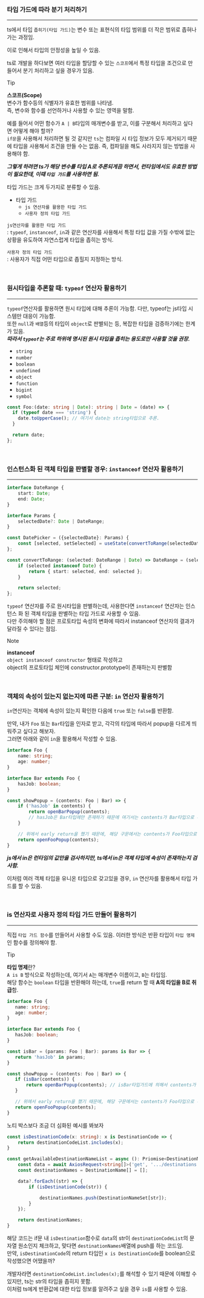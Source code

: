 ### 타입 가드에 따라 분기 처리하기
---
ts에서 타입 `좁히기(타입 가드)`는 변수 또는 표현식의 타입 범위를 더 작은 범위로 좁혀나가는 과정임.

이로 인해서 타입의 안정성을 높일 수 있음.

ts로 개발을 하다보면 여러 타입을 할당할 수 있는 `스코프`에서 특정 타입을 조건으로 만들어서 분기 처리하고 싶을 경우가 있음.

> [!TIP]
> **스코프(Scope)** <br />
> 변수가 함수등의 식별자가 유효한 범위를 나타냄. <br/>
> 즉, 변수와 함수를 선언하거나 사용할 수 있는 영역을 말함.

예를 들어서 어떤 함수가 `A | B`타입의 매개변수를 받고, 이를 구분해서 처리하고 싶다면 어떻게 해야 할까? <br />
`if문`을 사용해서 처리하면 될 것 같지만 `ts`는 컴파일 시 타입 정보가 모두 제거되기 때문에 타입을 사용해서 조건을 만들 수는 없음. 즉, 컴파일을 해도 사라지지 않는 방법을 사용해야 함.

***그렇게 하려면 ts가 해당 변수를 타입 A로 추론되게끔 하면서, 런타임에서도 유효한 방법이 필요한데, 이때 `타입 가드`를 사용하면 됨.***

타입 가드는 크게 두가지로 분류할 수 있음.
- 타입 가드
  - `js 연산자를 활용한 타입 가드`
  - `사용자 정의 타입 가드`

`js연산자를 활용한 타입 가드` <br />
: `typeof`, `instanceof`, `in`과 같은 연산자를 사용해서 특정 타입 값을 가질 수밖에 없는 상황을 유도하여 자연스럽게 타입을 좁히는 방식. <br />
<span></span>


`사용자 정의 타입 가드` <br />
: 사용자가 직접 어떤 타입으로 좁힐지 지정하는 방식.

<br />

### 원시타입을 추론할 때: `typeof` 연산자 활용하기
---
`typeof`연산자를 활용하면 원시 타입에 대해 추론이 가능함. 다만, typeof는 js타입 시스템만 대응이 가능함. <br />
또한 `null`과 `배열`등의 타입이 `object`로 판별되는 등, 복잡한 타입을 검증하기에는 한계가 있음. <br />
***따라서 `typeof`는 주로 하위에 명시된 원시 타입을 좁히는 용도로만 사용할 것을 권장.***
- `string`
- `number`
- `boolean`
- `undefined`
- `object`
- `function`
- `bigint`
- `symbol`

```ts
const Foo:(date: string | Date): string | Date = (date) => {
  if (typeof date === 'string') {
    date.toUpperCase(); // 여기서 date는 string타입으로 추론.
  }

  return date;
};
```

<br />

### 인스턴스화 된 객체 타입을 판별할 경우: `instanceof` 연산자 활용하기
---
```ts
interface DateRange {
    start: Date;
    end: Date;
}

interface Params {
    selectedDate?: Date | DateRange;
}

const DatePicker = ({selectedDate}: Params) {
    const [selected, setSelected] = useState(convertToRange(selectedDate));
};

const convertToRange: (selected: DateRange | Date) => DateRange = (selected) => {
    if (selected instanceof Date) {
        return { start: selected, end: selected };
    }

    return selected;
};
```
`typeof` 연산자를 주로 원시타입을 판별하는데, 사용한다면 `instanceof` 연산자는 인스턴스 화 된 객체 타입을 판별하는 타입 가드로 사용할 수 있음. <br />
다만 주의해야 할 점은 프로토타입 속성의 변화에 따라서 instanceof 연산자의 결과가 달라질 수 있다는 점임.
> [!NOTE]
> **instanceof** <br />
> `object instanceof constructor` 형태로 작성하고 <br />
> object의 프로토타입 체인에 constructor.prototype이 존재하는지 판별함

<br />

### 객체의 속성이 있는지 없는지에 따른 구분: `in` 연산자 활용하기
`in`연산자는 객체에 속성이 있는지 확인한 다음에 `true` 또는 `false`를 반환함.

만약, 내가 `Foo` 또는 `Bar`타입을 인자로 받고, 각각의 타입에 따라서 popup을 다르게 띄워주고 싶다고 해보자. <br />
그러면 아래와 같이 `in`을 활용해서 작성할 수 있음.

```ts
interface Foo {
    name: string;
    age: number;
}

interface Bar extends Foo {
    hasJob: boolean;
}

const showPopup = (contents: Foo | Bar) => {
    if ('hasJob' in contents) {
        return openBarPopup(contents);
        // hasJob은 Bar타입에만 존재하기 때문에 여기서는 contents가 Bar타입으로 추론 됨.
    }

    // 위에서 early return을 했기 때문에, 해당 구문에서는 contents가 Foo타입으로 추론 됨.
    return openFooPopup(contents);
}
```
***js에서 in은 런타임의 값만을 검사하지만, ts에서 in은 객체 타입에 속성이 존재하는지 검사함.***

이처럼 여러 객체 타입을 유니온 타입으로 갖고있을 경우, `in` 연산자를 활용해서 타입 가드를 할 수 있음.

<br />

### is 연산자로 사용자 정의 타입 가드 만들어 활용하기
---
직접 `타입 가드 함수`를 만들어서 사용할 수도 있음. 이러한 방식은 반환 타입이 `타입 명제`인 함수를 정의해야 함. <br />

> [!TIP]
> **타입 명제**란? <br />
> `A is B` 방식으로 작성하는데, 여기서 `A`는 매개변수 이름이고, `B`는 타입임. <br />
> 해당 함수는 `boolean` 타입을 반환해야 하는데, `true`를 return 할 때 **A의 타입을 B로 취급**함.
> ```ts
> interface Foo {
>    name: string;
>    age: number;
>}
>
>interface Bar extends Foo {
>    hasJob: boolean;
>}
>
>const isBar = (params: Foo | Bar): params is Bar => {
>    return 'hasJob' in params;
>}
>
>const showPopup = (contents: Foo | Bar) => {
>    if (isBar(contents)) {
>        return openBarPopup(contents); // isBar타입가드에 의해서 contents가  Bar타입으로 추론 됨.
>    }
>
>    // 위에서 early return을 했기 때문에, 해당 구문에서는 contents가 Foo타입으로 추론 됨.
>    return openFooPopup(contents);
>}
> ```

노티 박스보다 조금 더 심화된 예시를 봐보자
```ts
const isDestinationCode(x: string): x is DestinationCode => {
    return destinationCodeList.includes(x);
}

const getAvailableDestinationNameList = async (): Priomise<DestinationName[]> => {
    const data = await AxiosRequest<string[]>('get', '.../destinations');
    const destinationNames = DestinationName[] = [];

    data?.forEach((str) => {
        if (isDestinationCode(str)) {

            destinationNames.push(DestinationNameSet[str]);
        }
    });

    return destinationNames;
}
```
해당 코드는 if문 내 `isDestination`함수로 `data`의 str이 `destinationCodeList`의 문자열 원소인지 체크하고, 맞다면 `destinationNames`배열에 push를 하는 코드임. <br />
만약, `isDestinationCode`의 return 타입인 `x is DestinationCode`를 boolean으로 작성했으면 어땠을까?

개발자라면 `destinationCodeList.includes(x);`를 해석할 수 있기 때문에 이해할 수 있지만, ts는 str의 타입을 좁히지 못함.<br />
이처럼 ts에게 반환값에 대한 타입 정보를 알려주고 싶을 경우 `is`를 사용할 수 있음.